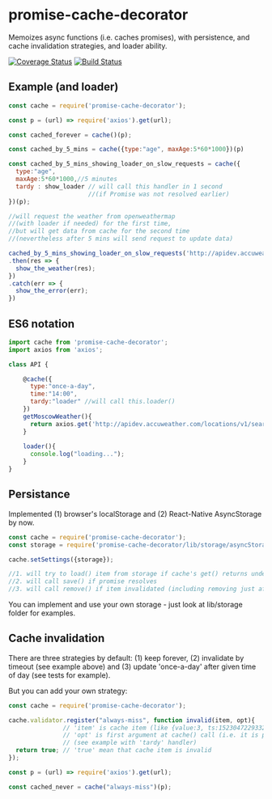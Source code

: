 # promise-cache-decorator

Memoizes async functions (i.e. caches promises), with persistence, and cache invalidation strategies, and loader ability.

[![Coverage Status](https://coveralls.io/repos/github/artemdudkin/promise-cache-decorator/badge.svg?branch=master)](https://coveralls.io/github/artemdudkin/promise-cache-decorator?branch=master) [![Build Status](https://api.travis-ci.org/artemdudkin/promise-cache-decorator.svg?branch=master)](https://api.travis-ci.org/artemdudkin/promise-cache-decorator.svg?branch=master)

## Example (and loader)

```js
const cache = require('promise-cache-decorator');

const p = (url) => require('axios').get(url);

const cached_forever = cache()(p);

const cached_by_5_mins = cache({type:"age", maxAge:5*60*1000})(p)

const cached_by_5_mins_showing_loader_on_slow_requests = cache({
  type:"age", 
  maxAge:5*60*1000,//5 minutes
  tardy : show_loader // will call this handler in 1 second 
                      //(if Promise was not resolved earlier)
})(p);

//will request the weather from openweathermap 
//(with loader if needed) for the first time,
//but will get data from cache for the second time 
//(nevertheless after 5 mins will send request to update data)

cached_by_5_mins_showing_loader_on_slow_requests('http://apidev.accuweather.com/locations/v1/search?q=Moscow,%20RU&apikey=hoArfRosT1215')
.then(res => {
  show_the_weather(res);
})
.catch(err => {
  show_the_error(err);
})
```

## ES6 notation
```js
import cache from 'promise-cache-decorator';
import axios from 'axios';

class API {

    @cache({
      type:"once-a-day",
      time:"14:00",
      tardy:"loader" //will call this.loader()
    })
    getMoscowWeather(){
      return axios.get('http://apidev.accuweather.com/locations/v1/search?q=Moscow,%20RU&apikey=hoArfRosT1215');
    }
    
    loader(){
      console.log("loading...");
    }
}
```


## Persistance

Implemented (1) browser's localStorage and (2) React-Native AsyncStorage by now.

```js
const cache = require('promise-cache-decorator');
const storage = require('promise-cache-decorator/lib/storage/asyncStorage');

cache.setSettings({storage});

//1. will try to load() item from storage if cache's get() returns undefined
//2. will call save() if promise resolves
//3. will call remove() if item invalidated (including removing just after load if item is invalid)

```
You can implement and use your own storage - just look at lib/storage folder for examples.

## Cache invalidation

There are three strategies by default: (1) keep forever, (2) invalidate by timeout (see example above) and (3) update 'once-a-day' after given time of day (see tests for example).

But you can add your own strategy:

```js
const cache = require('promise-cache-decorator');

cache.validator.register("always-miss", function invalid(item, opt){
               // 'item' is cache item (like {value:3, ts:1523047229332})
               // 'opt' is first argument at cache() call (i.e. it is parameters of cache)
               // (see example with 'tardy' handler)
  return true; // 'true' mean that cache item is invalid
});

const p = (url) => require('axios').get(url);

const cached_never = cache("always-miss")(p);

```
